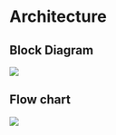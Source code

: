 # Architecture
## Block Diagram
![](https://github.com/abhishekkanap/M2_TemperatureManagementSystem/blob/862960bcad2a7888f4481df7a3ac0a4addff5358/2_Architecture/Block_Diagram.jpg)
## Flow chart
![](https://github.com/abhishekkanap/M2_TemperatureManagementSystem/blob/862960bcad2a7888f4481df7a3ac0a4addff5358/2_Architecture/Flow_Chart.jpg)

